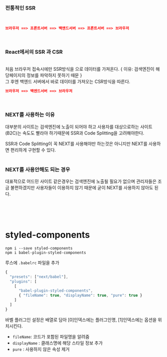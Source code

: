 ### 전통적인 SSR
<br>

~~~json
브라우저 ==> 프론트서버 ==> 백앤드서버 ==> 프론트서버 ==> 브라우저
~~~
<br>

### React에서의 SSR 과 CSR
<br>
처음 브라우저 접속시에만 SSR방식을 으로 데이터를 가져온다. { 이유: 검색엔진이 해당페이지의 정보를 파악하지 못하기 때문 }
<br>
그 후엔 백엔드 서버에서 바로 데이터를 가져오는 CSR방식을 따른다.
<br>

~~~json
브라우저 ==> 백엔드서버 ==> 브라우저
~~~
<br>

### NEXT를 사용하는 이유

대부분의 사이트는 검색엔진에 노출이 되어야 하고
사용자를 대상으로하는 사이트(B2C)는 속도도 빨라야 하기때문에 SSR과 Code Splitting을 고려해야한다.

SSR과 Code Splitting이 꼭 NEXT를 사용해야만 하는것은 아니지만 NEXT를 사용하면 편리하게 구현할 수 있다.
<br><br>

### NEXT를 사용안해도 되는 경우
대표적으로 어드민 사이트 같은경우는 검색엔진에 노출될 필요가 없으며 관리자들은 조금 불편하겠지만 사용자들이 이용하지 않기 때문에 굳이 NEXT를 사용하지 않아도 된다.

<br><br><br>
# styled-components

```
npm i --save styled-components
npm i babel-plugin-styled-components
```


루스에 `.babelrc` 파일을 추가

```js
{
  "presets": ["next/babel"],
  "plugins": [
    [
      "babel-plugin-styled-components",
      { "fileName": true, "displayName": true, "pure": true }
    ]
  ]
}
```
바벨 플러그인 설정은 배열로 담아 [0]인덱스에는 플러그인명, [1]인덱스에는 옵션을 위치시킨다.

- `fileName`: 코드가 포함된 파일명을 알려줌
- `displayName` : 클래스명에 해당 스타일 정보 추가
- `pure` : 사용하지 않은 속성 제거


